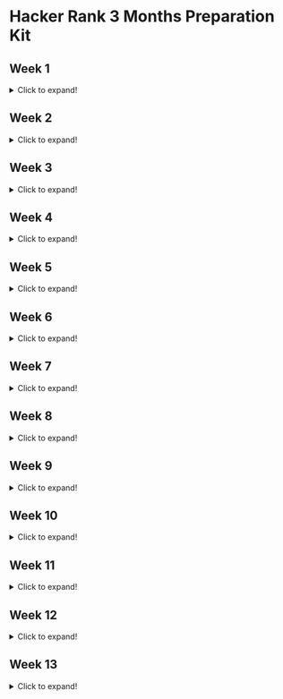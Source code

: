 # Hacker Rank 3 Months Preparation Kit

## Week 1

<details>
  <summary>Click to expand!</summary>
  
  ### 1. ~~[x] [Day 1](https://github.com/HazemAbdo/hackerRank3MonthesKit/blob/main/week1/plusMinus.js)~~
  ### 2. ~~[x] [Day 2](https://github.com/HazemAbdo/hackerRank3MonthesKit/blob/main/week1/miniMaxSum.js)~~
  ### 3. ~~[x] [Day 3](https://github.com/HazemAbdo/hackerRank3MonthesKit/blob/main/week1/timeConversion.js)~~
  ### 4. ~~[x] [Day 4](https://github.com/HazemAbdo/hackerRank3MonthesKit/blob/main/week1/breakingTheRecords.js)~~
  ### 5. ~~[x] [Day 5](https://github.com/HazemAbdo/hackerRank3MonthesKit/blob/main/week1/camelCase.js)~~
  ### 6. ~~[x] [Day 6](https://github.com/HazemAbdo/hackerRank3MonthesKit/blob/main/week1/divisibleSumPairs.js)~~
  ### 7. ~~[x] [Day 7](https://github.com/HazemAbdo/hackerRank3MonthesKit/blob/main/week1/sparseArrays.js)~~
  ### 8. [] [Week 1 MockTest]()
</details>

## Week 2

<details>
  <summary>Click to expand!</summary>
  
  ### 1. ~~[x] [Day 1](https://github.com/HazemAbdo/hackerRank3MonthesKit/blob/main/week2/lonelyInteger.js)~~
  ### 2. ~~[x] [Day 2](https://github.com/HazemAbdo/hackerRank3MonthesKit/blob/main/week2/gradingStudents.js)~~
  ### 3. ~~[x] [Day 3](https://github.com/HazemAbdo/hackerRank3MonthesKit/blob/main/week2/flippingBits.js)~~
  ### 4. ~~[x] [Day 4](https://github.com/HazemAbdo/hackerRank3MonthesKit/blob/main/week2/diagonalDifference.js)~~
  ### 5. ~~[x] [Day 5](https://github.com/HazemAbdo/hackerRank3MonthesKit/blob/main/week2/countingSort1.js)~~
  ### 6. ~~[x] [Day 6](https://github.com/HazemAbdo/hackerRank3MonthesKit/blob/main/week2/countingValleys.js)~~
  ### 7. ~~[x] [Day 7](https://github.com/HazemAbdo/hackerRank3MonthesKit/blob/main/week2/pangrams.js)~~
  ### 8. ~~[x] [Day 8](https://github.com/HazemAbdo/hackerRank3MonthesKit/blob/main/week2/marsExploration.js)~~
  ### 9. [] [Week 2 MockTest]()

</details>

## Week 3

<details>
  <summary>Click to expand!</summary>
  
  ### 1. ~~[x] [Day 1](https://github.com/HazemAbdo/hackerRank3MonthesKit/blob/main/week3/permutingTwoArrays.js)~~
  ### 2. ~~[x] [Day 2](https://github.com/HazemAbdo/hackerRank3MonthesKit/blob/main/week3/subarrayDivision2.js)~~
  ### 3. ~~[x] [Day 3](https://github.com/HazemAbdo/hackerRank3MonthesKit/blob/main/week3/salesbyMatch.js)~~
  ### 4. ~~[x] [Day 4](https://github.com/HazemAbdo/hackerRank3MonthesKit/blob/main/week3/migratoryBirds.js)~~
  ### 5. ~~[x] [Day 5](https://github.com/HazemAbdo/hackerRank3MonthesKit/blob/main/week3/maximumPerimeterTriangle.js)~~
  ### 6. ~~[x] [Day 6](https://github.com/HazemAbdo/hackerRank3MonthesKit/blob/main/week3/zigZagSequence.py)~~
  ### 7. ~~[x] [Day 7](https://github.com/HazemAbdo/hackerRank3MonthesKit/blob/main/week3/drawingBook.js)~~
  ### 8. [] [Week 3 MockTest]()

</details>

## Week 4

<details>
  <summary>Click to expand!</summary>
  
  ### 1. ~~[x] [Day 1](https://github.com/HazemAbdo/hackerRank3MonthesKit/blob/main/week4/PickingNumbers.js)~~
  ### 2. ~~[x] [Day 2](https://github.com/HazemAbdo/hackerRank3MonthesKit/blob/main/week4/LeftRotation.js)~~
  ### 3. ~~[x] [Day 3](https://github.com/HazemAbdo/hackerRank3MonthesKit/blob/main/week4/numberLineJumps.js)~~
  ### 4. [] [Day 4](https://github.com/HazemAbdo/hackerRank3MonthesKit/blob/main/week4/.js)
  ### 5. ~~[x] [Day 5](https://github.com/HazemAbdo/hackerRank3MonthesKit/blob/main/week4/closestNumbers.js)~~
  ### 6. [] [Day 6](https://github.com/HazemAbdo/hackerRank3MonthesKit/blob/main/week4/.js)
  ### 7. ~~[x] [Day 7](https://github.com/HazemAbdo/hackerRank3MonthesKit/blob/main/week4/minimumAbsoluteDifference.js)~~
  ### 7. ~~[x] [Day 8](https://github.com/HazemAbdo/hackerRank3MonthesKit/blob/main/week4/caesarCipher.js)~~
  ### 8. [] [Week 4 MockTest]()

</details>

## Week 5

<details>
  <summary>Click to expand!</summary>
  
  ### 1. ~~[x] [Day 1](https://github.com/HazemAbdo/hackerRank3MonthesKit/blob/main/week5/maxMin.js)~~
  ### 2. ~~[x] [Day 2](https://github.com/HazemAbdo/hackerRank3MonthesKit/blob/main/week5/strongPassword.js)~~
  ### 3. ~~[x] [Day 3](https://github.com/HazemAbdo/hackerRank3MonthesKit/blob/main/week5/dynamicArray.js)~~
  ### 4. ~~[x] [Day 4](https://github.com/HazemAbdo/hackerRank3MonthesKit/blob/main/week5/smartNumber2.js)~~
  ### 5. ~~[x] [Day 5](https://github.com/HazemAbdo/hackerRank3MonthesKit/blob/main/week5/missingNumbers.js)~~
  ### 6. ~~[x] [Day 6](https://github.com/HazemAbdo/hackerRank3MonthesKit/blob/main/week5/theFullCountingSort.js)~~
  ### 7. ~~[x] [Day 7](https://github.com/HazemAbdo/hackerRank3MonthesKit/blob/main/week5/gridChallenge.js)~~
  ### 8. ~~[x] [Day 8](https://github.com/HazemAbdo/hackerRank3MonthesKit/blob/main/week5/sansaAndXOR.js)~~
  ### 9. [] [Week 5 MockTest]()

</details>

## Week 6

<details>
  <summary>Click to expand!</summary>
  
  ### 1. ~~[x] [Day 1](https://github.com/HazemAbdo/hackerRank3MonthesKit/blob/main/week6/primeDates.py)~~
  ### 2. ~~[x] [Day 2](https://github.com/HazemAbdo/hackerRank3MonthesKit/blob/main/week6/gamingArray.js)~~
  ### 3. ~~[x] [Day 3](https://github.com/HazemAbdo/hackerRank3MonthesKit/blob/main/week6/sherlockAndArray.js)~~
  ### 4. ~~[x] [Day 4](https://github.com/HazemAbdo/hackerRank3MonthesKit/blob/main/week6/misèreNim.js)~~
  ### 5. ~~[x] [Day 5](https://github.com/HazemAbdo/hackerRank3MonthesKit/blob/main/week6/formingMagicSquare.js)~~
  ### 6. ~~[x] [Day 6](https://github.com/HazemAbdo/hackerRank3MonthesKit/blob/main/week6/recursiveDigitSum.js)~~
  ### 7. ~~[x] [Day 7](https://github.com/HazemAbdo/hackerRank3MonthesKit/blob/main/week6/counterGame.js)~~
  ### 8. ~~[x] [Day 8](https://github.com/HazemAbdo/hackerRank3MonthesKit/blob/main/week6/sumVsXor.js)~~
  ### 9. [] [Week 6 MockTest]()

</details>

## Week 7

<details>
  <summary>Click to expand!</summary>
  
  ### 1. ~~[x] [Day 1](https://github.com/HazemAbdo/hackerRank3MonthesKit/blob/main/week7/theBombermanGame.js)~~
  ### 2. ~~[x] [Day 2](https://github.com/HazemAbdo/hackerRank3MonthesKit/blob/main/week7/newYearChaos.js)~~
  ### 3. [] [Day 3]()
  ### 4. ~~[X] [Day 4](https://github.com/HazemAbdo/hackerRank3MonthesKit/blob/main/week7/sherlockAndValidString.js)~~
  ### 5. [] [Day 5]()
  ### 6. ~~[X] [Day 6](https://github.com/HazemAbdo/hackerRank3MonthesKit/blob/main/week7/reverseLinkedList.cpp)~~
  ### 7. ~~[X] [Day 7](https://github.com/HazemAbdo/hackerRank3MonthesKit/blob/main/week7/reverseDoublyLinkedList.cpp)~~
  ### 8. ~~[X] [Day 8](https://github.com/HazemAbdo/hackerRank3MonthesKit/blob/main/week7/insertNodeInLinkedList.js)~~
  ### 9. [] [Week 7 MockTest]()
</details>

## Week 8

<details>
  <summary>Click to expand!</summary>
  
  ### 1. ~~[x] [Day 1](https://github.com/HazemAbdo/hackerRank3MonthesKit/blob/main/week8/mergeSortedLL.cpp)~~
  ### 2. ~~[x] [Day 2](https://github.com/HazemAbdo/hackerRank3MonthesKit/blob/main/week8/hasCycle.cpp)~~
  ### 3. ~~[X] [Day 3](https://github.com/HazemAbdo/hackerRank3MonthesKit/blob/main/week8/iceCreamParlor.js)~~
  ### 4. ~~[X] [Day 4](https://github.com/HazemAbdo/hackerRank3MonthesKit/blob/main/week8/insertingInSortedDoublyLL.cpp)~~
  ### 5. ~~[x] [Day 5](https://github.com/HazemAbdo/hackerRank3MonthesKit/blob/main/week8/queueWithTwoStacks.cpp)~~
  ### 6. ~~[X] [Day 6](https://github.com/HazemAbdo/hackerRank3MonthesKit/blob/main/week8/sherlockAndAnagrams.js)~~
  ### 7. ~~[X] [Day 7](https://github.com/HazemAbdo/hackerRank3MonthesKit/blob/main/week8/superReducedString.js)~~
  ### 8. ~~[X] [Day 8](https://github.com/HazemAbdo/hackerRank3MonthesKit/blob/main/week8/balancedBrackets.cpp)~~
  ### 9. [] [Week 8 MockTest]()
</details>

## Week 9

<details>
  <summary>Click to expand!</summary>
  
  ### 1. ~~[x] [Day 1](https://github.com/HazemAbdo/hackerRank3MonthesKit/blob/main/week9/waiter.cpp)~~
  ### 2. ~~[x] [Day 2](https://github.com/HazemAbdo/hackerRank3MonthesKit/blob/main/week9/stockMaximize.js)~~
  ### 3. ~~[x] [Day 3](https://github.com/HazemAbdo/hackerRank3MonthesKit/blob/main/week9/simpleTextEditor.js)~~
  ### 4. ~~[x] [Day 4](https://github.com/HazemAbdo/hackerRank3MonthesKit/blob/main/week9/equalStacks.js)~~
  ### 5. [] [Day 4](https://github.com/HazemAbdo/hackerRank3MonthesKit/blob/main/week9/)
  ### 6. [] [Day 4](https://github.com/HazemAbdo/hackerRank3MonthesKit/blob/main/week9/)
  ### 7. [] [Day 4](https://github.com/HazemAbdo/hackerRank3MonthesKit/blob/main/week9/)
  ### 8. [] [Day 4](https://github.com/HazemAbdo/hackerRank3MonthesKit/blob/main/week9/)
  ### 9. [] [Week 9 MockTest]()

</details>

## Week 10

<details>
  <summary>Click to expand!</summary>
  
  ### 1. [] [Day 1]()
  ### 2. [] [Day 2]()
  ### 3. [] [Day 3]()
  ### 4. [] [Day 4]()
  ### 5. [] [Day 5]()
  ### 6. [] [Day 6]()
  ### 7. [] [Day 7]()
</details>

## Week 11

<details>
  <summary>Click to expand!</summary>
  
  ### 1. [] [Day 1]()
  ### 2. [] [Day 2]()
  ### 3. [] [Day 3]()
  ### 4. [] [Day 4]()
  ### 5. [] [Day 5]()
  ### 6. [] [Day 6]()
  ### 7. [] [Day 7]()
</details>

## Week 12

<details>
  <summary>Click to expand!</summary>
  
  ### 1. [] [Day 1]()
  ### 2. [] [Day 2]()
  ### 3. [] [Day 3]()
  ### 4. [] [Day 4]()
  ### 5. [] [Day 5]()
  ### 6. [] [Day 6]()
  ### 7. [] [Day 7]()
</details>

## Week 13

<details>
  <summary>Click to expand!</summary>
  
  ### 1. [] [Day 1]()
  ### 2. [] [Day 2]()
  ### 3. [] [Day 3]()
  ### 4. [] [Day 4]()
  ### 5. [] [Day 5]()
  ### 6. [] [Day 6]()
  ### 7. [] [Day 7]()
</details>
